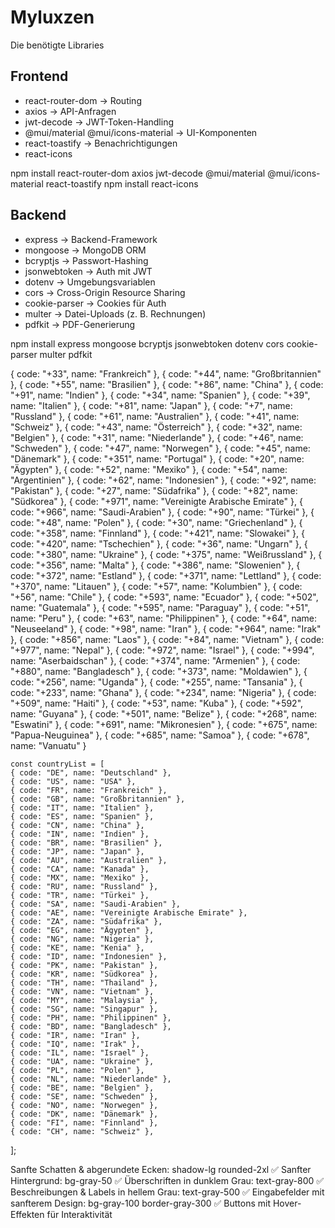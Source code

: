 # Myluxzen

Die benötigte Libraries 

## Frontend
- react-router-dom → Routing
- axios → API-Anfragen
- jwt-decode → JWT-Token-Handling
- @mui/material @mui/icons-material → UI-Komponenten
- react-toastify → Benachrichtigungen
- react-icons

npm install react-router-dom axios jwt-decode @mui/material @mui/icons-material react-toastify
npm install react-icons

## Backend
- express → Backend-Framework
- mongoose → MongoDB ORM
- bcryptjs → Passwort-Hashing
- jsonwebtoken → Auth mit JWT
- dotenv → Umgebungsvariablen
- cors → Cross-Origin Resource Sharing
- cookie-parser → Cookies für Auth
- multer → Datei-Uploads (z. B. Rechnungen)
- pdfkit → PDF-Generierung


npm install express mongoose bcryptjs jsonwebtoken dotenv cors cookie-parser multer pdfkit




 { code: "+33", name: "Frankreich" },
    { code: "+44", name: "Großbritannien" },
    { code: "+55", name: "Brasilien" },
    { code: "+86", name: "China" },
    { code: "+91", name: "Indien" },
    { code: "+34", name: "Spanien" },
    { code: "+39", name: "Italien" },
    { code: "+81", name: "Japan" },
    { code: "+7", name: "Russland" },
    { code: "+61", name: "Australien" },
    { code: "+41", name: "Schweiz" },
    { code: "+43", name: "Österreich" },
    { code: "+32", name: "Belgien" },
    { code: "+31", name: "Niederlande" },
    { code: "+46", name: "Schweden" },
    { code: "+47", name: "Norwegen" },
    { code: "+45", name: "Dänemark" },
    { code: "+351", name: "Portugal" },
    { code: "+20", name: "Ägypten" },
    { code: "+52", name: "Mexiko" },
    { code: "+54", name: "Argentinien" },
    { code: "+62", name: "Indonesien" },
    { code: "+92", name: "Pakistan" },
    { code: "+27", name: "Südafrika" },
    { code: "+82", name: "Südkorea" },
    { code: "+971", name: "Vereinigte Arabische Emirate" },
    { code: "+966", name: "Saudi-Arabien" },
    { code: "+90", name: "Türkei" },
    { code: "+48", name: "Polen" },
    { code: "+30", name: "Griechenland" },
    { code: "+358", name: "Finnland" },
    { code: "+421", name: "Slowakei" },
    { code: "+420", name: "Tschechien" },
    { code: "+36", name: "Ungarn" },
    { code: "+380", name: "Ukraine" },
    { code: "+375", name: "Weißrussland" },
    { code: "+356", name: "Malta" },
    { code: "+386", name: "Slowenien" },
    { code: "+372", name: "Estland" },
    { code: "+371", name: "Lettland" },
    { code: "+370", name: "Litauen" },
    { code: "+57", name: "Kolumbien" },
    { code: "+56", name: "Chile" },
    { code: "+593", name: "Ecuador" },
    { code: "+502", name: "Guatemala" },
    { code: "+595", name: "Paraguay" },
    { code: "+51", name: "Peru" },
    { code: "+63", name: "Philippinen" },
    { code: "+64", name: "Neuseeland" },
    { code: "+98", name: "Iran" },
    { code: "+964", name: "Irak" },
    { code: "+856", name: "Laos" },
    { code: "+84", name: "Vietnam" },
    { code: "+977", name: "Nepal" },
    { code: "+972", name: "Israel" },
    { code: "+994", name: "Aserbaidschan" },
    { code: "+374", name: "Armenien" },
    { code: "+880", name: "Bangladesch" },
    { code: "+373", name: "Moldawien" },
    { code: "+256", name: "Uganda" },
    { code: "+255", name: "Tansania" },
    { code: "+233", name: "Ghana" },
    { code: "+234", name: "Nigeria" },
    { code: "+509", name: "Haiti" },
    { code: "+53", name: "Kuba" },
    { code: "+592", name: "Guyana" },
    { code: "+501", name: "Belize" },
    { code: "+268", name: "Eswatini" },
    { code: "+691", name: "Mikronesien" },
    { code: "+675", name: "Papua-Neuguinea" },
    { code: "+685", name: "Samoa" },
    { code: "+678", name: "Vanuatu" }





    const countryList = [
    { code: "DE", name: "Deutschland" },
    { code: "US", name: "USA" },
    { code: "FR", name: "Frankreich" },
    { code: "GB", name: "Großbritannien" },
    { code: "IT", name: "Italien" },
    { code: "ES", name: "Spanien" },
    { code: "CN", name: "China" },
    { code: "IN", name: "Indien" },
    { code: "BR", name: "Brasilien" },
    { code: "JP", name: "Japan" },
    { code: "AU", name: "Australien" },
    { code: "CA", name: "Kanada" },
    { code: "MX", name: "Mexiko" },
    { code: "RU", name: "Russland" },
    { code: "TR", name: "Türkei" },
    { code: "SA", name: "Saudi-Arabien" },
    { code: "AE", name: "Vereinigte Arabische Emirate" },
    { code: "ZA", name: "Südafrika" },
    { code: "EG", name: "Ägypten" },
    { code: "NG", name: "Nigeria" },
    { code: "KE", name: "Kenia" },
    { code: "ID", name: "Indonesien" },
    { code: "PK", name: "Pakistan" },
    { code: "KR", name: "Südkorea" },
    { code: "TH", name: "Thailand" },
    { code: "VN", name: "Vietnam" },
    { code: "MY", name: "Malaysia" },
    { code: "SG", name: "Singapur" },
    { code: "PH", name: "Philippinen" },
    { code: "BD", name: "Bangladesch" },
    { code: "IR", name: "Iran" },
    { code: "IQ", name: "Irak" },
    { code: "IL", name: "Israel" },
    { code: "UA", name: "Ukraine" },
    { code: "PL", name: "Polen" },
    { code: "NL", name: "Niederlande" },
    { code: "BE", name: "Belgien" },
    { code: "SE", name: "Schweden" },
    { code: "NO", name: "Norwegen" },
    { code: "DK", name: "Dänemark" },
    { code: "FI", name: "Finnland" },
    { code: "CH", name: "Schweiz" },
];





 Sanfte Schatten & abgerundete Ecken: shadow-lg rounded-2xl
✅ Sanfter Hintergrund: bg-gray-50
✅ Überschriften in dunklem Grau: text-gray-800
✅ Beschreibungen & Labels in hellem Grau: text-gray-500
✅ Eingabefelder mit sanfterem Design: bg-gray-100 border-gray-300
✅ Buttons mit Hover-Effekten für Interaktivität